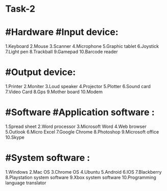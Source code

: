 # Task-2
#Hardware 
#Input device:
==========================================

1.Keyboard
2.Mouse
3.Scanner
4.Microphone
5.Graphic tablet 
6.Joystick
7.Light pen
8.Trackball
9.Gamepad
10.Barcode reader 

#Output device:
==========================================

1.Printer
2.Moniter
3.Loud speaker 
4.Projector
5.Plotter
6.Sound card
7.Video Card
8.Gps
9.Mother board 
10.Modem

#Software 
#Application software :
==========================================

1.Spread sheet 
2.Word processor 
3.Microsoft Word 
4.Web browser 
5.Outlook
6.Micro Excel 
7.Google Chrome 
8.Photoshop
9.Microsoft office 
10.Skype

#System software :
==========================================

1.Windows
2.Mac OS
3.Chrome OS
4.Ubuntu
5.Android
6.IOS
7.Blackberry
8.Playstation system software 
9.Xbox system software 
10.Programming language translator 

